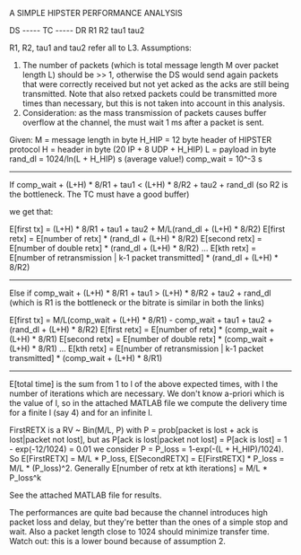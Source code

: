 A SIMPLE HIPSTER PERFORMANCE ANALYSIS

DS ----- TC ----- DR
    R1        R2
    tau1      tau2

R1, R2, tau1 and tau2 refer all to L3.
Assumptions:
1) The number of packets (which is total message length M over packet length L) should be >> 1, otherwise the DS would send again packets that were correctly received but not yet acked as the acks are still being transmitted. Note that also retxed packets could be transmitted more times than necessary, but this is not taken into account in this analysis.
2) Consideration: as the mass transmission of packets causes buffer overflow at the channel, the must wait 1 ms after a packet is sent.

Given:
M = message length in byte
H_HIP = 12 byte header of HIPSTER protocol
H = header in byte (20 IP + 8 UDP + H_HIP)
L = payload in byte
rand_dl = 1024/ln(L + H_HIP) s (average value!)
comp_wait = 10^-3 s

----------------------------------------------------------------------------------------------------

If comp_wait + (L+H) * 8/R1 + tau1 < (L+H) * 8/R2 + tau2 + rand_dl
(so R2 is the bottleneck. The TC must have a good buffer)

we get that:

E[first tx] = (L+H) * 8/R1 + tau1 + tau2 + M/L(rand_dl + (L+H) * 8/R2)
E[first retx] = E[number of retx] * (rand_dl + (L+H) * 8/R2)
E[second retx] = E[number of double retx] * (rand_dl + (L+H) * 8/R2)
...
E[kth retx] = E[number of retransmission | k-1 packet transmitted] * (rand_dl + (L+H) * 8/R2)

----------------------------------------------------------------------------------------------------

Else if comp_wait + (L+H) * 8/R1 + tau1 > (L+H) * 8/R2 + tau2 + rand_dl
(which is R1 is the bottleneck or the bitrate is similar in both the links)

E[first tx] = M/L(comp_wait + (L+H) * 8/R1) - comp_wait + tau1 + tau2 + (rand_dl + (L+H) * 8/R2)
E[first retx] = E[number of retx] * (comp_wait + (L+H) * 8/R1)
E[second retx] = E[number of double retx] * (comp_wait + (L+H) * 8/R1)
...
E[kth retx] = E[number of retransmission | k-1 packet transmitted] * (comp_wait + (L+H) * 8/R1)

----------------------------------------------------------------------------------------------------

E[total time] is the sum from 1 to l of the above expected times, with l the number of iterations which are necessary. We don't know a-priori which is the value of l, so in the attached MATLAB file we compute the delivery time for a finite l (say 4) and for an infinite l.

FirstRETX is a RV ~ Bin(M/L, P) with P = prob[packet is lost + ack is lost|packet not lost], but as P[ack is lost|packet not lost] = P[ack is lost] = 1 - exp(-12/1024) = 0.01 we consider P = P_loss = 1-exp(-(L + H_HIP)/1024).
So E[FirstRETX] = M/L * P_loss, E[SecondRETX] = E[FirstRETX] * P_loss = M/L * (P_loss)^2. Generally E[number of retx at kth iterations] = M/L * P_loss^k

See the attached MATLAB file for results.

The performances are quite bad because the channel introduces high packet loss and delay, but they're better than the ones of a simple stop and wait. Also a packet length close to 1024 should minimize transfer time.
Watch out: this is a lower bound because of assumption 2.
